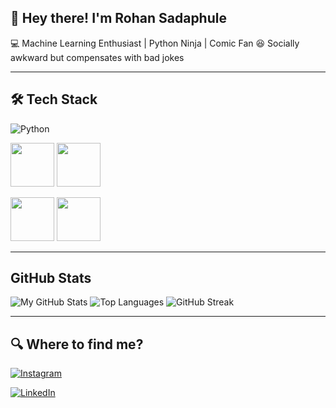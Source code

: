 ## 🚀 Hey there! I'm Rohan Sadaphule

💻 Machine Learning Enthusiast | Python Ninja | Comic Fan
😆 Socially awkward but compensates with bad jokes

---

## 🛠️ Tech Stack

![Python](https://img.shields.io/badge/Python-3776AB?style=for-the-badge&logo=python&logoColor=white)

  <img src="https://img.icons8.com/?size=100&id=xSkewUSqtErH&format=png&color=000000" width="70px" height="70px">  <img src="https://img.icons8.com/?size=100&id=aR9CXyMagKIS&format=png&color=000000" width="70px" height="70px"> 


  <img src="https://upload.wikimedia.org/wikipedia/commons/0/05/Scikit_learn_logo_small.svg" width="70px" height="70px">   <img src="https://img.icons8.com/?size=100&id=n3QRpDA7KZ7P&format=png&color=000000" width="70px" height="70px">


---
## GitHub Stats
![My GitHub Stats](https://github-readme-stats.vercel.app/api?username=rohansadaphule&show_icons=true&theme=radical)
![Top Languages](https://github-readme-stats.vercel.app/api/top-langs/?username=rohansadaphule&layout=compact&theme=radical)
![GitHub Streak](https://streak-stats.demolab.com/?user=rohansadaphule&theme=radical)


---

 ## 🔍 Where to find me?

[![Instagram](https://img.shields.io/badge/Instagram-E4405F?style=for-the-badge&logo=instagram&logoColor=white)](https://instagram.com/rohansadaphule)

[![LinkedIn](https://img.shields.io/badge/LinkedIn-0A66C2?style=for-the-badge&logo=linkedin&logoColor=white)](https://www.linkedin.com/in/rohansadaphule)

<!---
rohansadaphule/rohansadaphule is a ✨ special ✨ repository because its `README.md` (this file) appears on your GitHub profile.
You can click the Preview link to take a look at your changes.
--->
